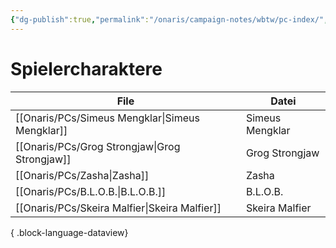 ```yaml
---
{"dg-publish":true,"permalink":"/onaris/campaign-notes/wbtw/pc-index/","tags":["kampagne/witchlight"]}
---
```



# Spielercharaktere
| File                                               | Datei           |
| -------------------------------------------------- | --------------- |
| [[Onaris/PCs/Simeus Mengklar\|Simeus Mengklar]] | Simeus Mengklar |
| [[Onaris/PCs/Grog Strongjaw\|Grog Strongjaw]]   | Grog Strongjaw  |
| [[Onaris/PCs/Zasha\|Zasha]]                     | Zasha           |
| [[Onaris/PCs/B.L.O.B.\|B.L.O.B.]]               | B.L.O.B.        |
| [[Onaris/PCs/Skeira Malfier\|Skeira Malfier]]   | Skeira Malfier  |

{ .block-language-dataview}